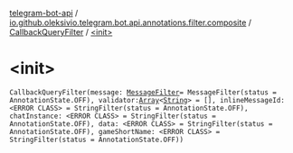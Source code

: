 [telegram-bot-api](../../index.md) / [io.github.oleksivio.telegram.bot.api.annotations.filter.composite](../index.md) / [CallbackQueryFilter](index.md) / [&lt;init&gt;](./-init-.md)

# &lt;init&gt;

`CallbackQueryFilter(message: `[`MessageFilter`](../-message-filter/index.md)` = MessageFilter(status = AnnotationState.OFF), validator: `[`Array`](https://kotlinlang.org/api/latest/jvm/stdlib/kotlin/-array/index.html)`<`[`String`](https://kotlinlang.org/api/latest/jvm/stdlib/kotlin/-string/index.html)`> = [], inlineMessageId: <ERROR CLASS> = StringFilter(status = AnnotationState.OFF), chatInstance: <ERROR CLASS> = StringFilter(status = AnnotationState.OFF), data: <ERROR CLASS> = StringFilter(status = AnnotationState.OFF), gameShortName: <ERROR CLASS> = StringFilter(status = AnnotationState.OFF))`